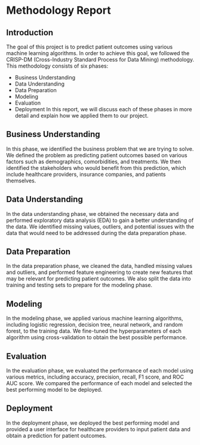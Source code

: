 # Methodology Report
## Introduction
The goal of this project is to predict patient outcomes using various machine learning algorithms. In order to achieve this goal, we followed the CRISP-DM (Cross-Industry Standard Process for Data Mining) methodology. This methodology consists of six phases:

* Business Understanding
* Data Understanding
* Data Preparation
* Modeling
* Evaluation
* Deployment
In this report, we will discuss each of these phases in more detail and explain how we applied them to our project.

## Business Understanding

In this phase, we identified the business problem that we are trying to solve. We defined the problem as predicting patient outcomes based on various factors such as demographics, comorbidities, and treatments. We then identified the stakeholders who would benefit from this prediction, which include healthcare providers, insurance companies, and patients themselves.

## Data Understanding

In the data understanding phase, we obtained the necessary data and performed exploratory data analysis (EDA) to gain a better understanding of the data. We identified missing values, outliers, and potential issues with the data that would need to be addressed during the data preparation phase.


## Data Preparation

In the data preparation phase, we cleaned the data, handled missing values and outliers, and performed feature engineering to create new features that may be relevant for predicting patient outcomes. We also split the data into training and testing sets to prepare for the modeling phase.

## Modeling

In the modeling phase, we applied various machine learning algorithms, including logistic regression, decision tree, neural network, and random forest, to the training data. We fine-tuned the hyperparameters of each algorithm using cross-validation to obtain the best possible performance.

## Evaluation

In the evaluation phase, we evaluated the performance of each model using various metrics, including accuracy, precision, recall, F1 score, and ROC AUC score. We compared the performance of each model and selected the best performing model to be deployed.

## Deployment
In the deployment phase, we deployed the best performing model and provided a user interface for healthcare providers to input patient data and obtain a prediction for patient outcomes.
